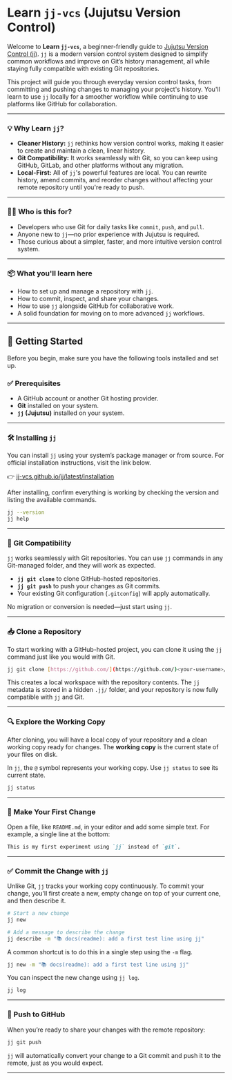 # Learn `jj-vcs` (Jujutsu Version Control)

Welcome to **Learn `jj-vcs`**, a beginner-friendly guide to [Jujutsu Version Control (jj)](https://github.com/jj-vcs/jj). `jj` is a modern version control system designed to simplify common workflows and improve on Git’s history management, all while staying fully compatible with existing Git repositories.

This project will guide you through everyday version control tasks, from committing and pushing changes to managing your project's history. You'll learn to use `jj` locally for a smoother workflow while continuing to use platforms like GitHub for collaboration.

---

### 💡 Why Learn `jj`?

* **Cleaner History:** `jj` rethinks how version control works, making it easier to create and maintain a clean, linear history.
* **Git Compatibility:** It works seamlessly with Git, so you can keep using GitHub, GitLab, and other platforms without any migration.
* **Local-First:** All of `jj`'s powerful features are local. You can rewrite history, amend commits, and reorder changes without affecting your remote repository until you're ready to push.

---

### 🧑‍💻 Who is this for?

* Developers who use Git for daily tasks like `commit`, `push`, and `pull`.
* Anyone new to `jj`—no prior experience with Jujutsu is required.
* Those curious about a simpler, faster, and more intuitive version control system.

---

### 📦 What you'll learn here

* How to set up and manage a repository with `jj`.
* How to commit, inspect, and share your changes.
* How to use `jj` alongside GitHub for collaborative work.
* A solid foundation for moving on to more advanced `jj` workflows.

---

## 🚀 Getting Started

Before you begin, make sure you have the following tools installed and set up.

### ✅ Prerequisites

* A GitHub account or another Git hosting provider.
* **Git** installed on your system.
* **`jj` (Jujutsu)** installed on your system.

---

### 🛠️ Installing `jj`

You can install `jj` using your system’s package manager or from source. For official installation instructions, visit the link below.

👉 [jj-vcs.github.io/jj/latest/installation](https://jj-vcs.github.io/jj/latest/installation)

After installing, confirm everything is working by checking the version and listing the available commands.

```bash
jj --version
jj help
```

---
### 🤝 Git Compatibility

`jj` works seamlessly with Git repositories. You can use `jj` commands in any Git-managed folder, and they will work as expected.

* **`jj git clone`** to clone GitHub-hosted repositories.
* **`jj git push`** to push your changes as Git commits.
* Your existing Git configuration (`.gitconfig`) will apply automatically.

No migration or conversion is needed—just start using `jj`.

---

### 📥 Clone a Repository

To start working with a GitHub-hosted project, you can clone it using the `jj` command just like you would with Git.

```bash
jj git clone [https://github.com/](https://github.com/)<your-username>/<your-repo-name>.git
```

This creates a local workspace with the repository contents. The `jj` metadata is stored in a hidden `.jj/` folder, and your repository is now fully compatible with `jj` and Git.

---

### 🔍 Explore the Working Copy

After cloning, you will have a local copy of your repository and a clean working copy ready for changes. The **working copy** is the current state of your files on disk.

In `jj`, the `@` symbol represents your working copy. Use `jj status` to see its current state.

```bash
jj status
```

---

### 📝 Make Your First Change

Open a file, like `README.md`, in your editor and add some simple text. For example, a single line at the bottom:

```md
This is my first experiment using `jj` instead of `git`.
```

---

### ✅ Commit the Change with `jj`

Unlike Git, `jj` tracks your working copy continuously. To commit your change, you'll first create a new, empty change on top of your current one, and then describe it.

```bash
# Start a new change
jj new

# Add a message to describe the change
jj describe -m "📚 docs(readme): add a first test line using jj"
```

A common shortcut is to do this in a single step using the `-m` flag.

```bash
jj new -m "📚 docs(readme): add a first test line using jj"
```

You can inspect the new change using `jj log`.

```bash
jj log
```

---

### 🚀 Push to GitHub

When you’re ready to share your changes with the remote repository:

```bash
jj git push
```

`jj` will automatically convert your change to a Git commit and push it to the remote, just as you would expect.

---

